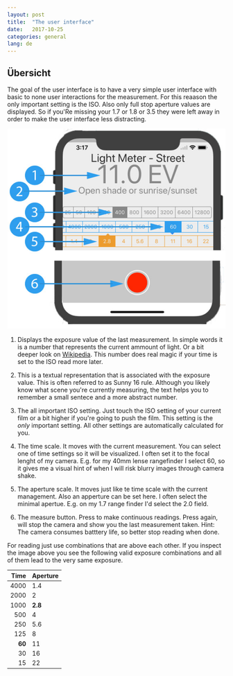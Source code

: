 ```yaml
---
layout: post
title:  "The user interface"
date:   2017-10-25
categories: general
lang: de
---
```

## Übersicht

The goal of the user interface is to have a very simple user interface with basic to none user interactions for the measurement. For this reaason the only important setting is the ISO. Also only full stop aperture values are displayed. So if you'Re missing your 1.7 or 1.8 or 3.5 they were left away in order to make the user interface less distracting.

![user interface overview](/images/usability-overview.jpg "User interface overview")

1. Displays the exposure value of the last measurement. In simple words it is a number that represents the current ammount of light. Or a bit deeper look on [Wikipedia](https://en.wikipedia.org/wiki/Exposure_value). This number does real magic if your time is set to the ISO read more later.

2. This is a textual representation that is associated with the exposure value. This is often referred to as Sunny 16 rule. Although you likely know what scene you're currently measuring, the text helps you to remember a small sentece and a more abstract number.

3. The all important ISO setting. Just touch the ISO setting of your current film or a bit higher if you're going to push the film. This setting is the *only* important setting. All other settings are automatically calculated for you.

4. The time scale. It moves with the current measurement. You can select one of time settings so it will be visualized. I often set it to the focal lenght of my camera. E.g. for my 40mm lense rangefinder I select 60, so it gives me a visual hint of when I will risk blurry images through camera shake.

5. The aperture scale. It moves just like te time scale with the current management. Also an apperture can be set here. I often select the minimal apertue. E.g. on my 1.7 range finder I'd select the 2.0 field.

6. The measure button. Press to make continuous readings. Press again, will stop the camera and show you the last measurement taken.
Hint: The camera consumes batttery life, so better stop reading when done.

For reading just use combinations that are above each other. If you inspect the image above you see the following valid exposure combinations and all of them lead to the very same exposure.

| Time |Aperture|
| ----:|--------|
| 4000 | 1.4    |
| 2000 | 2      |
| 1000 | **2.8**|
|  500 | 4      |
|  250 | 5.6    |
|  125 | 8      |
|**60**| 11     |
|   30 | 16     |
|   15 | 22     |
